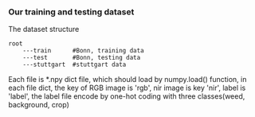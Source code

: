 ### Our training and testing dataset
The dataset structure
```
root
    ---train      #Bonn, training data
    ---test       #Bonn, testing data
    ---stuttgart  #stuttgart data
```
Each file is \*.npy dict file, which should load by numpy.load() function, in each file dict, the key of RGB image is 'rgb', nir image is key 'nir', label is 'label', the label file encode by one-hot coding with three classes(weed, background, crop)
